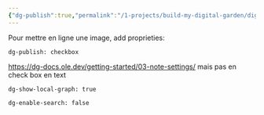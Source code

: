 ```yaml
---
{"dg-publish":true,"permalink":"/1-projects/build-my-digital-garden/digital-garden-settings/","dgShowLocalGraph":"false"}
---
```


Pour mettre en ligne une image, add proprieties:
```
dg-publish: checkbox
```

https://dg-docs.ole.dev/getting-started/03-note-settings/
mais pas en check box en text

```
dg-show-local-graph: true
```

```
dg-enable-search: false
```
